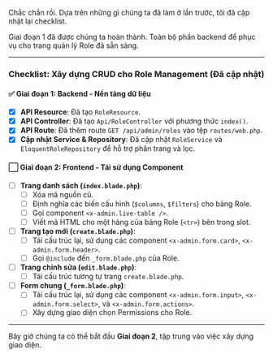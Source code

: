 Chắc chắn rồi. Dựa trên những gì chúng ta đã làm ở lần trước, tôi đã cập nhật lại checklist.

Giai đoạn 1 đã được chúng ta hoàn thành. Toàn bộ phần backend để phục vụ cho trang quản lý Role đã sẵn sàng.

---
### Checklist: Xây dựng CRUD cho Role Management (Đã cập nhật)

#### ✅ Giai đoạn 1: Backend - Nền tảng dữ liệu
-   [x] **API Resource**: Đã tạo `RoleResource`.
-   [x] **API Controller**: Đã tạo `Api/RoleController` với phương thức `index()`.
-   [x] **API Route**: Đã thêm route `GET /api/admin/roles` vào tệp `routes/web.php`.
-   [x] **Cập nhật Service & Repository**: Đã cập nhật `RoleService` và `EloquentRoleRepository` để hỗ trợ phân trang và lọc.

#### ⬜ Giai đoạn 2: Frontend - Tái sử dụng Component
-   [ ] **Trang danh sách (`index.blade.php`)**:
    -   [ ] Xóa mã nguồn cũ.
    -   [ ] Định nghĩa các biến cấu hình (`$columns`, `$filters`) cho bảng Role.
    -   [ ] Gọi component `<x-admin.live-table />`.
    -   [ ] Viết mã HTML cho một hàng của bảng Role (`<tr>`) bên trong slot.
-   [ ] **Trang tạo mới (`create.blade.php`)**:
    -   [ ] Tái cấu trúc lại, sử dụng các component `<x-admin.form.card>`, `<x-admin.form.header>`.
    -   [ ] Gọi `@include` đến `_form.blade.php` của Role.
-   [ ] **Trang chỉnh sửa (`edit.blade.php`)**:
    -   [ ] Tái cấu trúc tương tự trang `create.blade.php`.
-   [ ] **Form chung (`_form.blade.php`)**:
    -   [ ] Tái cấu trúc lại, sử dụng các component `<x-admin.form.input>`, `<x-admin.form.select>`, và `<x-admin.form.actions>`.
    -   [ ] Xây dựng giao diện chọn Permissions cho Role.

---

Bây giờ chúng ta có thể bắt đầu **Giai đoạn 2**, tập trung vào việc xây dựng giao diện.